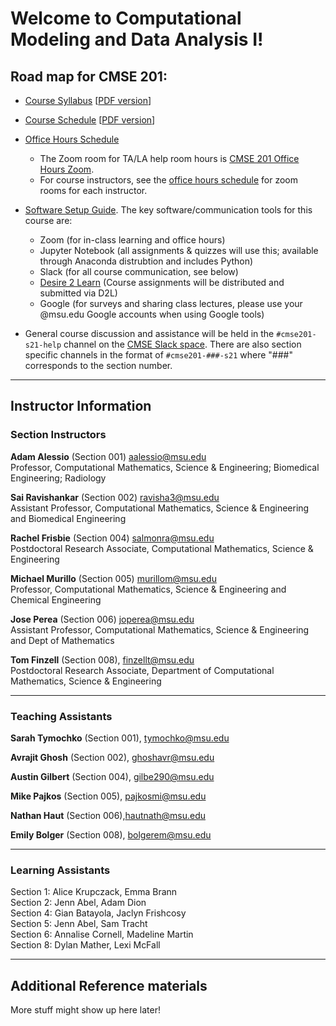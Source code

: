 
# Welcome to Computational Modeling and Data Analysis I!

## Road map for CMSE 201:

*  [Course Syllabus](https://docs.google.com/document/d/e/2PACX-1vQ0JWyKjOL_hQaxXUm1MvqpROlCGncaVLkh7LV2gCrS3IK9N8-YsHbWEaRQKBNG4g7uZ5mmHkyA9lC6/pub) [[PDF version](/course_documents/CMSE201_Syllabus_Spring2021.pdf)]

*  [Course Schedule](https://docs.google.com/spreadsheets/d/e/2PACX-1vTUmj2CMawEU4T039udPLPozpT7ZHLB4ewp_UQhSUi9dijO8-9zuNsuI7jG7klAOqSrF3wvUfv9wsgX/pubhtml?gid=1088757719&single=true) [[PDF version](/course_documents/CMSE201-S21-Schedule.pdf)]

*  [Office Hours Schedule](https://cmse.msu.edu/cmse201-office-hours)
	* The Zoom room for TA/LA help room hours is [CMSE 201 Office Hours Zoom](https://msu.zoom.us/j/98424310993).
	* For course instructors, see the [office hours schedule](https://cmse.msu.edu/cmse201-office-hours) for zoom rooms for each instructor.  
	
* [Software Setup Guide](/course_documents/SoftwareSetupGuide.pdf). The key software/communication tools for this course are: 
	* Zoom (for in-class learning and office hours)
	* Jupyter Notebook (all assignments & quizzes will use this; available through Anaconda distrubtion and includes Python)
	* Slack (for all course communication, see below)
	* [Desire 2 Learn](https://d2l.msu.edu/) (Course assignments will be distributed and submitted via D2L)
	* Google (for surveys and sharing class lectures, please use your @msu.edu Google accounts when using Google tools)
	
* General course discussion and assistance will be held in the `#cmse201-s21-help` channel on the [CMSE Slack space](https://cmse-courses.slack.com). There are also section specific channels in the format of `#cmse201-###-s21` where "###" corresponds to the section number.

---

## Instructor Information


### Section Instructors

**Adam Alessio** (Section 001) [aalessio@msu.edu](mailto:aalessio@msu.edu)
<br>Professor, Computational Mathematics, Science & Engineering; Biomedical Engineering; Radiology

**Sai Ravishankar** (Section 002) [ravisha3@msu.edu](mailto:ravisha3@msu.edu)
<br>Assistant Professor, Computational Mathematics, Science & Engineering and Biomedical Engineering

**Rachel Frisbie** (Section 004) [salmonra@msu.edu](mailto:salmonra@msu.edu)
<br>Postdoctoral Research Associate, Computational Mathematics, Science & Engineering

**Michael Murillo** (Section 005) [murillom@msu.edu](mailto:murillom@msu.edu)
<br>Professor, Computational Mathematics, Science & Engineering and Chemical Engineering

**Jose Perea** (Section 006) [joperea@msu.edu](mailto:joperea@msu.edu)
<br>Assistant Professor, Computational Mathematics, Science & Engineering and Dept of Mathematics

**Tom Finzell** (Section 008), [finzellt@msu.edu](mailto:finzellt@msu.edu)  <br>Postdoctoral Research Associate, Department of Computational Mathematics, Science & Engineering

---  

### Teaching Assistants

**Sarah Tymochko** (Section 001), [tymochko@msu.edu](mailto:tymochko@msu.edu)

**Avrajit Ghosh** (Section 002), [ghoshavr@msu.edu](mailto:ghoshavr@msu.edu)

**Austin Gilbert** (Section 004), [gilbe290@msu.edu](mailto:gilbe290@msu.edu)

**Mike Pajkos** (Section 005), [pajkosmi@msu.edu](mailto:pajkosmi@msu.edu)

**Nathan Haut** (Section 006),[hautnath@msu.edu](mailto:hautnath@msu.edu)

**Emily Bolger** (Section 008), [bolgerem@msu.edu](mailto:bolgerem@msu.edu)

---

### Learning Assistants
Section 1: Alice Krupczack, Emma Brann <br>
Section 2: Jenn Abel, Adam Dion<br>
Section 4: Gian Batayola, Jaclyn Frishcosy<br>
Section 5: Jenn Abel, Sam Tracht<br>
Section 6: Annalise Cornell, Madeline Martin<br>
Section 8: Dylan Mather, Lexi McFall<br>

---  

## Additional Reference materials


More stuff might show up here later!

